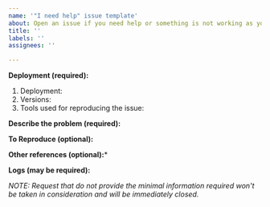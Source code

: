 ```yaml
---
name: '"I need help" issue template'
about: Open an issue if you need help or something is not working as you expect.
title: ''
labels: ''
assignees: ''

---
```


<!--
The most important part here for us is to understand your problem. So, please give us the more details you can. We don't want to be guessing, and you want to have a response soon, so let's make good use of the time and not spend days just gathering the information we need for the diagnostic.
-->

**Deployment (required):**
1. Deployment: <!--It is based on the default `systemd` deployment, the alternate `docker-compose` one, a custom one of your own `k8s`, `ecs`, etc? -->
2. Versions: <!-- Versions installed of each component used. -->
3. Tools used for reproducing the issue: <!-- For bugs related to the API consider using api-mate or specify the external application used -->


**Describe the problem (required):**
<!--
A clear and concise description of what the problem is. Ex. When I do this, this is happening [...]
-->

**To Reproduce (optional):**
<!--
A clear and concise description of how to reproduce the bug. If you problem is related to the API, give us the step to reproduce it using api-mate.
-->


**Other references (optional):***
<!--
If it is related to an integration, also specify the integration and the version of the plugin or component used.
-->

**Logs (may be required):**
<!--
Include the logs from the component that is failing.
-->


*NOTE: Request that do not provide the minimal information required won't be taken in consideration and will be immediately closed.*

